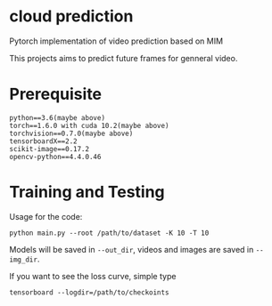 # cloud prediction

Pytorch implementation of video prediction based on MIM

This projects aims to predict future frames for genneral video.  

# Prerequisite

```
python==3.6(maybe above)
torch==1.6.0 with cuda 10.2(maybe above)
torchvision==0.7.0(maybe above)
tensorboardX==2.2
scikit-image==0.17.2 
opencv-python==4.4.0.46 
```


# Training and Testing

Usage for the code:

```
python main.py --root /path/to/dataset -K 10 -T 10
```

Models will be saved in `--out_dir`, videos and images are saved in `--img_dir`.

If you want to see the loss curve, simple type

```
tensorboard --logdir=/path/to/checkoints
```

